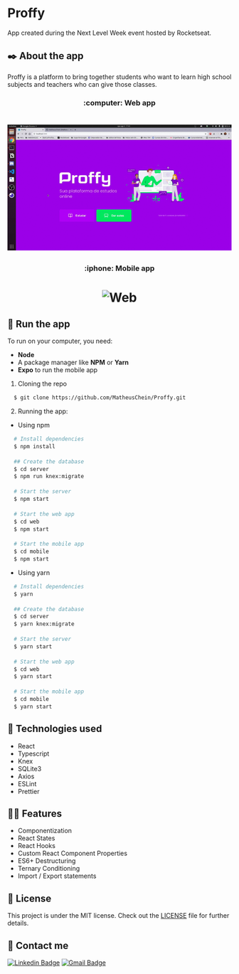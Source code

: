 
# Proffy

App created during the Next Level Week event hosted by Rocketseat.

## :black_nib: About the app

Proffy is a platform to bring together students who want to learn high school subjects and teachers who can give those classes.


<h3 align="center"> :computer: Web app </h3>

<h1 align="center">
    <img alt="Web" src=".github/Proffy-web.gif" width="900px">
</h1>

<h3 align="center"> :iphone: Mobile app </h3>

<h1 align="center">
    <img alt="Web" src=".github/WhatsApp Video 2020-08-09 at 18.31.38.gif">
</h1>

## :rocket: Run the app

To run on your computer, you need:
  - **Node**
  - A package manager like **NPM** or **Yarn**
  - **Expo** to run the mobile app

1. Cloning the repo

```sh
  $ git clone https://github.com/MatheusChein/Proffy.git
```

2. Running the app:
  - Using npm

```sh
  # Install dependencies
  $ npm install

  ## Create the database
  $ cd server
  $ npm run knex:migrate

  # Start the server
  $ npm start

  # Start the web app
  $ cd web
  $ npm start

  # Start the mobile app
  $ cd mobile
  $ npm start
```
 - Using yarn

```sh
  # Install dependencies
  $ yarn

  ## Create the database
  $ cd server
  $ yarn knex:migrate

  # Start the server
  $ yarn start

  # Start the web app
  $ cd web
  $ yarn start

  # Start the mobile app
  $ cd mobile
  $ yarn start
```
## :toolbox: Technologies used

<ul>
<li>React</li>
<li>Typescript</li>
<li>Knex</li>
<li>SQLite3</li>
<li>Axios</li>
<li>ESLint</li>
<li>Prettier</li>
</ul>

## :man_technologist: Features

<ul>
<li>Componentization</li>
<li>React States</li>
<li>React Hooks</li>
<li>Custom React Component Properties</li>
<li>ES6+ Destructuring</li>
<li>Ternary Conditioning</li>
<li>Import / Export statements</li>
</ul>

## :memo: License

This project is under the MIT license. Check out the [LICENSE](LICENSE.md) file for further details.

## :briefcase: Contact me <br>

[![Linkedin Badge](https://img.shields.io/badge/-MatheusChein-blue?style=flat-square&logo=Linkedin&logoColor=white&link=https://www.linkedin.com/in/matheus-chein/)](https://www.linkedin.com/in/matheus-chein/) 
[![Gmail Badge](https://img.shields.io/badge/-matheuschein@gmail.com-c14438?style=flat-square&logo=Gmail&logoColor=white&link=mailto:matheuschein@gmail.com)](mailto:matheuschein@gmail.com)
